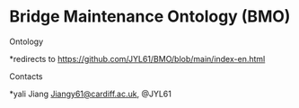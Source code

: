 # Bridge Maintenance Ontology (BMO)

Ontology  

*redirects to   https://github.com/JYL61/BMO/blob/main/index-en.html



Contacts

*yali Jiang <Jiangy61@cardiff.ac.uk>, @JYL61 
